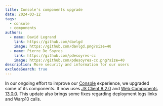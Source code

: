 ```yaml
---
title: Console's components upgrade
date: 2024-03-12
tags:
  - console
  - components
authors:
  - name: David Legrand
    link: https://github.com/davlgd
    image: https://github.com/davlgd.png?size=40
  - name: Pierre De Soyres
    link: https://github.com/pdesoyres-cc
    image: https://github.com/pdesoyres-cc.png?size=40
description: More security and information for our users
excludeSearch: true
---
```


In our ongoing effort to improve our [Console](https://console.clever-cloud.com) experience, we upgraded some of its components. It now uses [JS Client 8.2.0](/changelog/2024-02-27-js-client-8.2.0/) and [Web Components 13.0.0](/changelog/2024-03-07-web-components-v13/). This update also brings some fixes regarding deployment logs links and Warp10 calls.